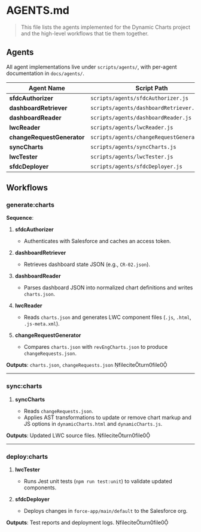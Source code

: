 # AGENTS.md

> This file lists the agents implemented for the Dynamic Charts project and the high-level workflows that tie them together.

## Agents

All agent implementations live under `scripts/agents/`, with per-agent documentation in `docs/agents/`.

| Agent Name                 | Script Path                                | Documentation                           |                       |
| -------------------------- | ------------------------------------------ | --------------------------------------- | --------------------- |
| **sfdcAuthorizer**         | `scripts/agents/sfdcAuthorizer.js`         | `docs/agents/sfdcAuthorizer.md`         |                       |
| **dashboardRetriever**     | `scripts/agents/dashboardRetriever.js`     | `docs/agents/dashboardRetriever.md`     |                       |
| **dashboardReader**        | `scripts/agents/dashboardReader.js`        | `docs/agents/dashboardReader.md`        |                       |
| **lwcReader**              | `scripts/agents/lwcReader.js`              | `docs/agents/lwcReader.md`              |                       |
| **changeRequestGenerator** | `scripts/agents/changeRequestGenerator.js` | `docs/agents/changeRequestGenerator.md` |                       |
| **syncCharts**             | `scripts/agents/syncCharts.js`             | `docs/agents/syncCharts.md`             |                       |
| **lwcTester**              | `scripts/agents/lwcTester.js`              | `docs/agents/lwcTester.md`              |                       |
| **sfdcDeployer**           | `scripts/agents/sfdcDeployer.js`           | `docs/agents/sfdcDeployer.md`           | fileciteturn0file0 |

## Workflows


### generate\:charts

**Sequence**:

1. **sfdcAuthorizer**

   * Authenticates with Salesforce and caches an access token.
2. **dashboardRetriever**

   * Retrieves dashboard state JSON (e.g., `CR-02.json`).
3. **dashboardReader**

   * Parses dashboard JSON into normalized chart definitions and writes `charts.json`.
4. **lwcReader**

   * Reads `charts.json` and generates LWC component files (`.js`, `.html`, `.js-meta.xml`).
5. **changeRequestGenerator**

   * Compares `charts.json` with `revEngCharts.json` to produce `changeRequests.json`.

**Outputs**: `charts.json`, `changeRequests.json` fileciteturn0file0

---

### sync\:charts

1. **syncCharts**

   * Reads `changeRequests.json`.
   * Applies AST transformations to update or remove chart markup and JS options in `dynamicCharts.html` and `dynamicCharts.js`.

**Outputs**: Updated LWC source files. fileciteturn0file0

---

### deploy\:charts

1. **lwcTester**

   * Runs Jest unit tests (`npm run test:unit`) to validate updated components.
2. **sfdcDeployer**

   * Deploys changes in `force-app/main/default` to the Salesforce org.

**Outputs**: Test reports and deployment logs. fileciteturn0file0
